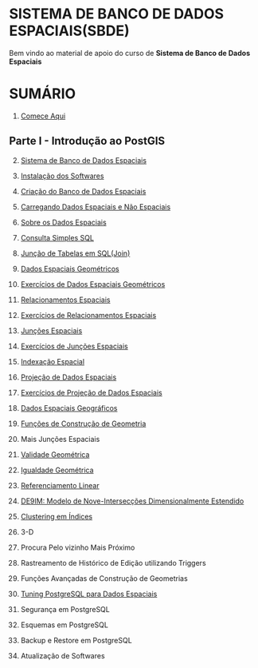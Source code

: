 # SISTEMA DE BANCO DE DADOS ESPACIAIS(SBDE)

Bem vindo ao material de apoio do curso de **Sistema de Banco de Dados Espaciais**

# SUMÁRIO

1. [Comece Aqui](https://github.com/deamorim2/sbde/blob/master/wiki/01/texto.md)

## Parte I - Introdução ao PostGIS

2. [Sistema de Banco de Dados Espaciais](https://github.com/deamorim2/sbde/blob/master/wiki/02/texto.md)

3. [Instalação dos Softwares](https://github.com/deamorim2/sbde/blob/master/wiki/03/texto.md)

4. [Criação do Banco de Dados Espaciais](https://github.com/deamorim2/sbde/blob/master/wiki/04/texto.md)

5. [Carregando Dados Espaciais e Não Espaciais](https://github.com/deamorim2/sbde/blob/master/wiki/05/texto.md)

6. [Sobre os Dados Espaciais](https://github.com/deamorim2/sbde/blob/master/wiki/06/texto.md)

7. [Consulta Simples SQL](https://github.com/deamorim2/sbde/blob/master/wiki/07/texto.md)

8. [Junção de Tabelas em SQL(Join)](https://github.com/deamorim2/sbde/blob/master/wiki/08/texto.md)

9. [Dados Espaciais Geométricos](https://github.com/deamorim2/sbde/blob/master/wiki/09/texto.md)

10. [Exercícios de Dados Espaciais Geométricos](https://github.com/deamorim2/sbde/blob/master/wiki/10/texto.md) 

11. [Relacionamentos Espaciais](https://github.com/deamorim2/sbde/blob/master/wiki/11/texto.md)

12. [Exercícios de Relacionamentos Espaciais](https://github.com/deamorim2/sbde/blob/master/wiki/12/texto.md)

13. [Junções Espaciais](https://github.com/deamorim2/sbde/blob/master/wiki/13/texto.md)

14. [Exercícios de Junções Espaciais](https://github.com/deamorim2/sbde/blob/master/wiki/14/texto.md)

15. [Indexação Espacial](https://github.com/deamorim2/sbde/blob/master/wiki/15/texto.md)

16. [Projeção de Dados Espaciais](https://github.com/deamorim2/sbde/blob/master/wiki/16/texto.md)

17. [Exercícios de Projeção de Dados Espaciais](https://github.com/deamorim2/sbde/blob/master/wiki/17/texto.md)

18. [Dados Espaciais Geográficos](https://github.com/deamorim2/sbde/blob/master/wiki/18/texto.md)

19. [Funções de Construção de Geometria](https://github.com/deamorim2/sbde/blob/master/wiki/19/texto.md)

20. Mais Junções Espaciais

21. [Validade Geométrica](https://github.com/deamorim2/sbde/blob/master/wiki/21/texto.md)

22. [Igualdade Geométrica](https://github.com/deamorim2/sbde/blob/master/wiki/22/texto.md)

23. [Referenciamento Linear](https://github.com/deamorim2/sbde/blob/master/wiki/23/texto.md)

24. [DE9IM: Modelo de Nove-Intersecções Dimensionalmente Estendido](https://github.com/deamorim2/sbde/blob/master/wiki/24/texto.md)

25. [Clustering em Índices](https://github.com/deamorim2/sbde/blob/master/wiki/25/texto.md)

26. 3-D

27. Procura Pelo vizinho Mais Próximo

28. Rastreamento de Histórico de Edição utilizando Triggers

29. Funções Avançadas de Construção de Geometrias

30. [Tuning PostgreSQL para Dados Espaciais](https://github.com/deamorim2/sbde/blob/master/wiki/30/texto.md)

31. Segurança em PostgreSQL

32. Esquemas em PostgreSQL

33. Backup e Restore em PostgreSQL

34. Atualização de Softwares

